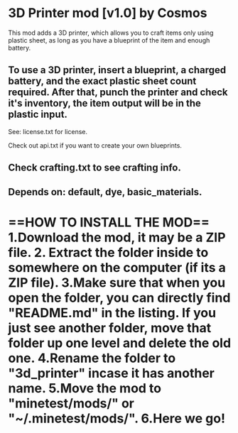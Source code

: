 3D Printer mod [v1.0] by Cosmos
==========================
This mod adds a 3D printer, which allows you to craft items only using plastic sheet, as long as you have a blueprint of the item and enough battery.

To use a 3D printer, insert a blueprint, a charged battery, and the exact plastic sheet count required.
After that, punch the printer and check it's inventory, the item output will be in the plastic input.
---------------------------------------------
See: license.txt for license.

Check out api.txt if you want to create your own blueprints.

Check crafting.txt to see crafting info.
---------------------------------------------
Depends on: default, dye, basic_materials.
---------------------------------------------

==HOW TO INSTALL THE MOD==
1.Download the mod, it may be a ZIP file.
2. Extract the folder inside to somewhere on the computer (if its a ZIP file).
3.Make sure that when you open the folder, you can directly find "README.md" in the listing. If you just see another folder, move that folder up one level and delete the old one.
4.Rename the folder to "3d_printer" incase it has another name.
5.Move the mod to "minetest/mods/" or "~/.minetest/mods/".
6.Here we go!
============================
